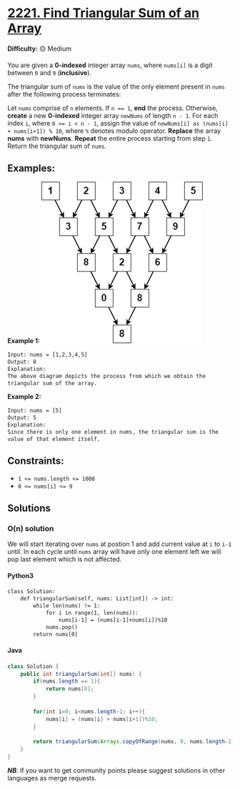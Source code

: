 # [2221. Find Triangular Sum of an Array](https://leetcode.com/problems/find-triangular-sum-of-an-array/)

**Difficulty:** :yellow_circle: Medium

You are given a **0-indexed** integer array `nums`, where `nums[i]` is a digit between `0` and `9` (**inclusive**).

The triangular sum of `nums` is the value of the only element present in `nums` after the following process terminates:

Let `nums` comprise of `n` elements. If `n == 1`, **end** the process. Otherwise, **create** a new **0-indexed** integer array `newNums` of length `n - 1`.
For each index `i`, where `0 <= i < n - 1`, assign the value of `newNums[i] as (nums[i] + nums[i+1]) % 10`, where `%` denotes modulo operator.
**Replace** the array **nums** with **newNums**.
**Repeat** the entire process starting from step `1`.
Return the triangular sum of `nums`.

## Examples:

**Example 1:**
![image](./resources/16_01.png)

```text
Input: nums = [1,2,3,4,5]
Output: 8
Explanation:
The above diagram depicts the process from which we obtain the triangular sum of the array.
```

**Example 2:**

```text
Input: nums = [5]
Output: 5
Explanation:
Since there is only one element in nums, the triangular sum is the value of that element itself.
```


## Constraints:

- `1 <= nums.length <= 1000`
- `0 <= nums[i] <= 9`


## Solutions

### O(n) solution

We will start iterating over `nums` at postion 1 and add current value at `i` to `i-1` until.
In each cycle until `nums` array will have only one element left we will pop last element which is not affected.

#### Python3
```python3
class Solution:
    def triangularSum(self, nums: List[int]) -> int:
        while len(nums) != 1:
            for i in range(1, len(nums)):
                nums[i-1] = (nums[i-1]+nums[i])%10
            nums.pop()
        return nums[0]
```

#### Java
```java
class Solution {
    public int triangularSum(int[] nums) {
        if(nums.length == 1){
            return nums[0];
        }

        for(int i=0; i<nums.length-1; i++){
            nums[i] = (nums[i] + nums[i+1])%10;
        }

        return triangularSum(Arrays.copyOfRange(nums, 0, nums.length-1));
    }
}
```

***NB***: If you want to get community points please suggest solutions in other languages as merge requests.
